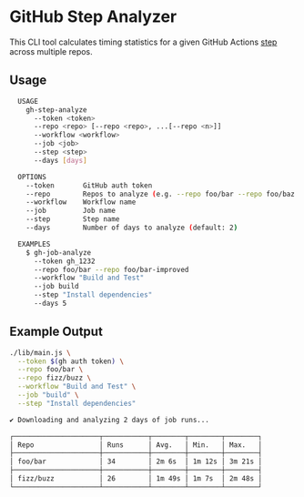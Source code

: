 # GitHub Step Analyzer

This CLI tool calculates timing statistics for a given GitHub Actions [step](https://docs.github.com/en/actions/using-workflows/workflow-syntax-for-github-actions#jobsjob_idsteps) across multiple repos.

## Usage

```sh
  USAGE
    gh-step-analyze
      --token <token>
      --repo <repo> [--repo <repo>, ...[--repo <n>]]
      --workflow <workflow>
      --job <job>
      --step <step>
      --days [days]

  OPTIONS
    --token       GitHub auth token
    --repo        Repos to analyze (e.g. --repo foo/bar --repo foo/baz --repo fizz/buzz)
    --workflow    Workflow name
    --job         Job name
    --step        Step name
    --days        Number of days to analyze (default: 2)

  EXAMPLES
    $ gh-job-analyze
      --token gh_1232
      --repo foo/bar --repo foo/bar-improved
      --workflow "Build and Test"
      --job build
      --step "Install dependencies"
      --days 5
```

## Example Output

```sh
./lib/main.js \
  --token $(gh auth token) \
  --repo foo/bar \
  --repo fizz/buzz \
  --workflow "Build and Test" \
  --job "build" \
  --step "Install dependencies"

✔ Downloading and analyzing 2 days of job runs...

┌─────────────────────┬───────────┬────────┬────────┬────────┐
│ Repo                │ Runs      │ Avg.   │ Min.   │ Max.   │
├─────────────────────┼───────────┼────────┼────────┼────────┤
│ foo/bar             │ 34        │ 2m 6s  │ 1m 12s │ 3m 21s │
├─────────────────────┼───────────┼────────┼────────┼────────┤
│ fizz/buzz           │ 26        │ 1m 49s │ 1m 7s  │ 2m 48s │
└─────────────────────┴───────────┴────────┴────────┴────────┘
```
